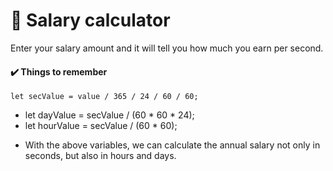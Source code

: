 # 💸 Salary calculator
Enter your salary amount and it will tell you how much you earn per second.

#### ✔️ Things to remember
```
let secValue = value / 365 / 24 / 60 / 60;
```
+ let dayValue = secValue / (60 * 60 * 24);
+ let hourValue = secValue / (60 * 60);
* With the above variables, we can calculate the annual salary not only in seconds, but also in hours and days.
